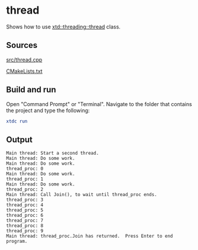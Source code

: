 # thread

Shows how to use [xtd::threading::thread](https://gammasoft71.github.io/xtd/reference_guides/latest/classxtd_1_1threading_1_1thread.html) class.

## Sources

[src/thread.cpp](src/thread.cpp)

[CMakeLists.txt](CMakeLists.txt)

## Build and run

Open "Command Prompt" or "Terminal". Navigate to the folder that contains the project and type the following:

```cmake
xtdc run
```

## Output

```
Main thread: Start a second thread.
Main thread: Do some work.
Main thread: Do some work.
thread_proc: 0
Main thread: Do some work.
thread_proc: 1
Main thread: Do some work.
thread_proc: 2
Main thread: Call Join(), to wait until thread_proc ends.
thread_proc: 3
thread_proc: 4
thread_proc: 5
thread_proc: 6
thread_proc: 7
thread_proc: 8
thread_proc: 9
Main thread: thread_proc.Join has returned.  Press Enter to end program.
```
